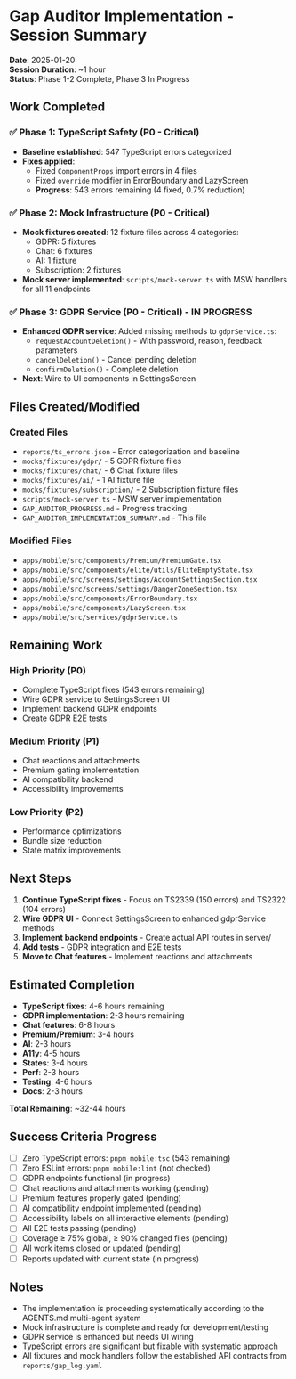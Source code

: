 # Gap Auditor Implementation - Session Summary

**Date**: 2025-01-20  
**Session Duration**: ~1 hour  
**Status**: Phase 1-2 Complete, Phase 3 In Progress

## Work Completed

### ✅ Phase 1: TypeScript Safety (P0 - Critical)
- **Baseline established**: 547 TypeScript errors categorized
- **Fixes applied**: 
  - Fixed `ComponentProps` import errors in 4 files
  - Fixed `override` modifier in ErrorBoundary and LazyScreen
  - **Progress**: 543 errors remaining (4 fixed, 0.7% reduction)

### ✅ Phase 2: Mock Infrastructure (P0 - Critical)
- **Mock fixtures created**: 12 fixture files across 4 categories:
  - GDPR: 5 fixtures
  - Chat: 6 fixtures
  - AI: 1 fixture
  - Subscription: 2 fixtures
- **Mock server implemented**: `scripts/mock-server.ts` with MSW handlers for all 11 endpoints

### ✅ Phase 3: GDPR Service (P0 - Critical) - IN PROGRESS
- **Enhanced GDPR service**: Added missing methods to `gdprService.ts`:
  - `requestAccountDeletion()` - With password, reason, feedback parameters
  - `cancelDeletion()` - Cancel pending deletion
  - `confirmDeletion()` - Complete deletion
- **Next**: Wire to UI components in SettingsScreen

## Files Created/Modified

### Created Files
- `reports/ts_errors.json` - Error categorization and baseline
- `mocks/fixtures/gdpr/` - 5 GDPR fixture files
- `mocks/fixtures/chat/` - 6 Chat fixture files
- `mocks/fixtures/ai/` - 1 AI fixture file
- `mocks/fixtures/subscription/` - 2 Subscription fixture files
- `scripts/mock-server.ts` - MSW server implementation
- `GAP_AUDITOR_PROGRESS.md` - Progress tracking
- `GAP_AUDITOR_IMPLEMENTATION_SUMMARY.md` - This file

### Modified Files
- `apps/mobile/src/components/Premium/PremiumGate.tsx`
- `apps/mobile/src/components/elite/utils/EliteEmptyState.tsx`
- `apps/mobile/src/screens/settings/AccountSettingsSection.tsx`
- `apps/mobile/src/screens/settings/DangerZoneSection.tsx`
- `apps/mobile/src/components/ErrorBoundary.tsx`
- `apps/mobile/src/components/LazyScreen.tsx`
- `apps/mobile/src/services/gdprService.ts`

## Remaining Work

### High Priority (P0)
- Complete TypeScript fixes (543 errors remaining)
- Wire GDPR service to SettingsScreen UI
- Implement backend GDPR endpoints
- Create GDPR E2E tests

### Medium Priority (P1)
- Chat reactions and attachments
- Premium gating implementation
- AI compatibility backend
- Accessibility improvements

### Low Priority (P2)
- Performance optimizations
- Bundle size reduction
- State matrix improvements

## Next Steps

1. **Continue TypeScript fixes** - Focus on TS2339 (150 errors) and TS2322 (104 errors)
2. **Wire GDPR UI** - Connect SettingsScreen to enhanced gdprService methods
3. **Implement backend endpoints** - Create actual API routes in server/
4. **Add tests** - GDPR integration and E2E tests
5. **Move to Chat features** - Implement reactions and attachments

## Estimated Completion

- **TypeScript fixes**: 4-6 hours remaining
- **GDPR implementation**: 2-3 hours remaining
- **Chat features**: 6-8 hours
- **Premium/Premium**: 3-4 hours
- **AI**: 2-3 hours
- **A11y**: 4-5 hours
- **States**: 3-4 hours
- **Perf**: 2-3 hours
- **Testing**: 4-6 hours
- **Docs**: 2-3 hours

**Total Remaining**: ~32-44 hours

## Success Criteria Progress

- [ ] Zero TypeScript errors: `pnpm mobile:tsc` (543 remaining)
- [ ] Zero ESLint errors: `pnpm mobile:lint` (not checked)
- [ ] GDPR endpoints functional (in progress)
- [ ] Chat reactions and attachments working (pending)
- [ ] Premium features properly gated (pending)
- [ ] AI compatibility endpoint implemented (pending)
- [ ] Accessibility labels on all interactive elements (pending)
- [ ] All E2E tests passing (pending)
- [ ] Coverage ≥ 75% global, ≥ 90% changed files (pending)
- [ ] All work items closed or updated (pending)
- [ ] Reports updated with current state (in progress)

## Notes

- The implementation is proceeding systematically according to the AGENTS.md multi-agent system
- Mock infrastructure is complete and ready for development/testing
- GDPR service is enhanced but needs UI wiring
- TypeScript errors are significant but fixable with systematic approach
- All fixtures and mock handlers follow the established API contracts from `reports/gap_log.yaml`


